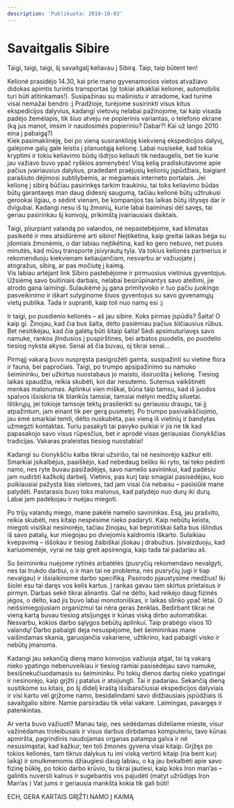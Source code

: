 ```yaml
---
description: 'Publikuota: 2010-10-03'
---
```


# Savaitgalis Sibire

Taigi, taigi, taigi, šį savaitgalį keliavau į Sibirą. Taip, taip būtent ten!

Kelionė prasidėjo 14.30, kai prie mano gyvenamosios vietos atvažiavo didokas apimtis turintis transportas \(gi tokiai atkakliai kelionei, automobilis turi būti atitinkamas!\). Susipažinau su mašinistu ir atradome, kad turime visai nemažai bendro :j Pradžioje, turėjome susirinkti visus kitus ekspedicijos dalyvius, kadangi vietovių nelabai pažinojome, tai kaip visada padėjo žemėlapis, tik šiuo atveju ne popierinis variantas, o telefono ekrane \(ką jus manot, imsim ir naudosimės popieriniu? Dabar?! Kai už lango 2010 eina į pabaigą?\)  
Kiek pasimaklinėję, bei po vieną susiranklioję kiekvieną ekspedicijos dalyvį, galėjome galų gale leistis į planuotąją kelionę. Labai nusisekė, kad tokia kryptimi ir tokiu keliavimo būdų išdrįso keliauti tik nedaugelis, bet tie kurie jau važiavo buvo ypač ryškios asmenybės! Visą kelią pradiskutavome apie pačius įvairiausius dalykus, pradedant praėjusių kelionių įspūdžiais, baigiant parašiuto dėjimosi subtilybėmis, ar mėgiamais interneto portalais.  Jei kelionę į sibirą būčiau pasirinkęs tarkim traukiniu, tai toks keliavimo būdas būtų garantavęs man daug didesnį saugumą, tačiau kelionė būtų užtrukusi gerookai ilgiau, o sėdint vienam, be kompanijos tas laikas būtų ištysęs dar ir dvigubai. Kadangi nesu iš tų žmonių, kurie labai baiminasi dėl savęs, tai geriau pasirinkau šį konvojų, prikimštą įvairiausiais daiktais.

Taigi, pliurpiant valandą po valandos, nė nepastebėjome, kad klimatas pasikeitė ir mes atsidūrėmė arti sibiro! Neįtikėtina, kaip greitai laikas bėga su įdomiais žmonėmis, o dar labiau neįtikėtina, kad ko gero nebuvo, net pusės minutės, kad mūsų transporte įsivyrautų tyla. Va tokius kelionės partnerius ir rekomenduoju kiekvienam keliaujančiam, nesvarbu ar važiuojate į atogražus, sibirą, ar pas močiutę į kaimą.  
Vis labiau artėjant link Sibiro pastebėjome ir pirmuosius vietinius gyventojus. Užsiėmę savo buitiniais darbais, nelabai besirūpinantys savo ateitimi, jie atrodo gana laimingi. Sulaukėmė jų gana primityvoko ir tuo pačiu juokingo pasveikinimo ir iškart sulyginome šiuos gyventojus su savo gyvenamųjų vietų publika. Tada ir supranti, kaip toli nuo namų esi :j

Ir taigi, po pusdienio kelionės – aš jau sibire. Koks pirmas įspūdis? Šalta! O kaip gi. Žinojau, kad čia bus šalta, dėlto pasiėmiau pačius šilčiausius rūbus. Bet nesitikėjau, kad čia galėtų būti šitaip šalta! Sėdi apsimuturiavęs savo namuke, rankos įlindusios į puspirštines, bei arbatos puodelis, po puodelio tiesiog nyksta akyse. Senai aš čia buvau, oj tikrai senai…

Pirmąjį vakarą buvo nuspręsta pasigrožėti gamta, susipažinti su vietine flora ir fauna, bei papročiais. Taigi, po trumpo apsipažinimo su namuko šeimininku, bei užkirtus nuostabaus jo maisto, išsiruošta į kelionę. Tiesiog laikas spaudžia, reikia skubėti, kol dar nesutemo. Sutemus vaikštinėti menkas malonumas. Aplinkui vien miškai, būna taip tamsu, kad iš juodos spalvos išsiskiria tik blankūs tamsiai, tamsiai mėlyni medžių siluetai. Ištikrųjų, jei tokioje tamsoje tektų prasilenkti su geriausiu draugu, tai jį atpažintum, jam einant tik per gerą pusmetrį. Po trumpo pasivaikščiojimo, jau ėmė smarkiai temti, dėlto nuskubėta, pas vieną iš vietinių ir bandytas užmegzti kontaktas. Turiu pasakyti tai pavyko puikiai ir jis ne tik kad papasakojo savo visus rūpesčius, bet ir aprodė visas geriausias čionykščias tradicijas. Vakaras praleistas tiesiog nuostabiai!

Kadangi su čionykščiu kalba tikrai užsirišo, tai nė nesinorėjo kažkur eiti. Smarkiai įsikalbėjus, paaiškėjo, kad nebedaug beliko iki ryto, tai teko pėdinti namo, nes ryte buvau pasižadėjęs, savo namelio savininkui, kad padėsiu jam nudirbti kažkokį darbelį. Vietinis, pas kurį taip smagiai pasisėdėjau, kuo puikiausiai pažysta šias vietoves, tad jam visai čia nebaisu – pasisiūlė mane palydėti. Pastarasis buvo toks malonus, kad palydėjo nuo durų iki durų. Labai jam padėkojau ir nuėjau miegoti.

Po trijų valandų miego, mane pakėlė namelio savininkas. Esą, jau prašvito, reikia skubėti, nes kitaip nespėsime nieko padaryti. Kaip nebūtų keista, miegoti visiškai nesinorėjo, tačiau žinojau, kai beprotiškai šalta bus išlindus iš savo patalų, kur miegojau po dviejomis kaldromis iškarto. Sulaikiau kvėpavimą – iššokau ir tiesiog žaibiškai įšokau į drabužius. Įsivaizduoju, kad kariuomenėje, vyrai ne taip greit apsirengia, kaip tada tai padariau aš.

Su šeimininku nuėjome rytinės arbatėlės \(pusryčių rekomendavo nevalgyti, nes tai trukdo darbui, o ir man tai ne problema, nes pusryčių jugi ir tiap nevalgau\) ir išsiaikinome darbo specifiką. Pasirodo pjaustysime medžius! Iki šiolei esu tai daręs vos kelis kartus. Į rankas gavau tam skirtus prietaisus ir pirmyn. Darbas sekė tikrai alinantis. Gal ne dėlto, kad reikėjo daug fizinės jėgos, o dėlto, kad jis buvo labai monotoniškas, ir laikas slinko ypač lėtai. O neišsimiegojusiam organizmui tai nėra geras ženklas. Bedirbant tikrai ne vieną kartą buvau tiesiog atsijungęs ir kūnas viską dirbo automatiškai. Nesvarbu, kokios darbo sąlygos bebūtų aplinkui. Taip prabėgo visos 10 valandų! Darbo pabaigti deja nesuspėjome, bet šeimininkas mane vaišindamas skania, garuojančia vakariene, užtikrino, kad pabaigti visko ir nebūtų įmanoma.

Kadangi jau sekančią dieną mano konvojus važiuoja atgal, tai tą vakarą nieko ypatingo nebenuveikiau ir tiesiog ramiai pasisėdėjau savo namuke, besišnekučiuodamasis su šeimininku. Po tokių dienos darbų nieko ypatingai ir nesinorėjo, kaip grįžti į patalus ir atsijungti. Tai ir padariau. Sekančią dieną susitikome su kitais, po šį didelį kraštą išsibarsčiusiai ekspedicijos dalyviais ir visi kartu vėl grįžome namo, besidalindami savo didžiausiais įspūdžiais iš savaitgalio sibire. Namie parsiradau tik vėlai vakare. Laimingas, pavargęs ir patenkintas.

Ar verta buvo važiuoti? Manau taip, nes sėdėdamas dideliame mieste, visur važinėdamas troleibusais ir visus darbus dirbdamas kompiuteriu, tavo kūnas apmiršta, pagrindinis naudojamas organas patampa galva ir nė nesusimąstai, kad kažkur, ten toli žmonės gyvena visai kitaip. Grįžęs po tokios kelionės, tam tikrus dalykus tu imi viską vertinti kitaip \(na bent kurį laiką\) ir smulkmenomis džiaugiesi daug labiau, o ką jau bekalbėti apie savo fizinę būklę, po tokio darbo krūvio, tu tikrai jautiesi, kaip koks Iron man’as – galintis nuversti kalnus ir sugebantis vos pajudėti \(matyt užrūdijęs Iron Man’as \) Vat jums ir geriausia mankšta kokia tik gali būti!

ECH, GERA KARTAIS GRĮŽTI NAMO Į KAIMĄ

